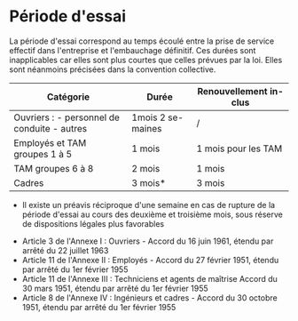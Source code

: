 #  Période d'essai

La période d'essai correspond au temps écoulé entre la prise de service effectif dans l'entreprise et l'embauchage définitif. Ces durées sont inapplicables car elles sont plus courtes que celles prévues par la loi. Elles sont néanmoins précisées dans la convention collective.

| Catégorie                                     | Durée               | Renouvellement in- clus   |
|-----------------------------------------------|---------------------|---------------------------|
| Ouvriers :  - personnel de conduite  - autres | 1mois  2 se- maines | /                         |
| Employés et TAM groupes 1  à 5                | 1 mois              | 1 mois pour les TAM       |
| TAM groupes 6 à 8                             | 2 mois              | 1 mois                    |
| Cadres                                        | 3 mois*             | 3 mois                    |

* Il existe un préavis réciproque d'une semaine en cas de rupture de la  période d'essai au cours des deuxième et troisième mois, sous réserve de dispositions légales plus favorables
- Article 3 de l'Annexe I : Ouvriers - Accord du 16 juin 1961, étendu par arrêté du 22 juillet 1963
- Article 11 de l'Annexe II :  Employés - Accord du 27 février 1951, étendu par arrêté du 1er février 1955
- Article  11  de  l'Annexe  III :  Techniciens  et  agents  de  maîtrise  Accord du 30 mars 1951, étendu par arrêté du 1er février 1955
- Article  8  de  l'Annexe  IV :  Ingénieurs  et  cadres  -  Accord  du  30 octobre 1951, étendu par arrêté du 1er février 1955